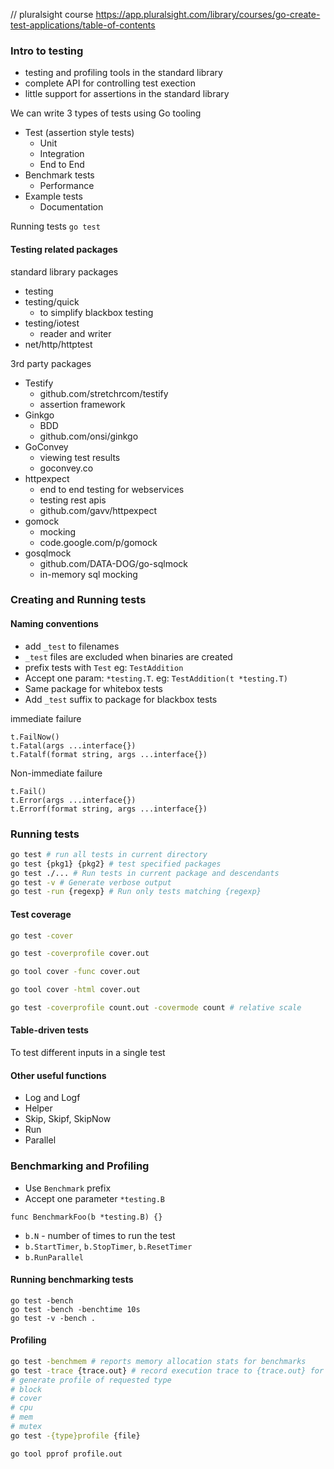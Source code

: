 // pluralsight course
https://app.pluralsight.com/library/courses/go-create-test-applications/table-of-contents

### Intro to testing

- testing and profiling tools in the standard library
- complete API for controlling test exection
- little support for assertions in the standard library

We can write 3 types of tests using Go tooling

- Test (assertion style tests)
  - Unit
  - Integration
  - End to End
- Benchmark tests
  - Performance
- Example tests
  - Documentation

Running tests `go test`

#### Testing related packages

standard library packages

- testing
- testing/quick
  - to simplify blackbox testing
- testing/iotest
  - reader and writer
- net/http/httptest

3rd party packages

- Testify
  - github.com/stretchrcom/testify
  - assertion framework
- Ginkgo
  - BDD
  - github.com/onsi/ginkgo
- GoConvey
  - viewing test results
  - goconvey.co
- httpexpect
  - end to end testing for webservices
  - testing rest apis
  - github.com/gavv/httpexpect
- gomock
  - mocking
  - code.google.com/p/gomock
- gosqlmock
  - github.com/DATA-DOG/go-sqlmock
  - in-memory sql mocking

### Creating and Running tests

#### Naming conventions

- add `_test` to filenames
- `_test` files are excluded when binaries are created
- prefix tests with `Test` eg: `TestAddition`
- Accept one param: `*testing.T`. eg: `TestAddition(t *testing.T)`
- Same package for whitebox tests
- Add `_test` suffix to package for blackbox tests

immediate failure

```golang
t.FailNow()
t.Fatal(args ...interface{})
t.Fatalf(format string, args ...interface{})
```

Non-immediate failure

```golang
t.Fail()
t.Error(args ...interface{})
t.Errorf(format string, args ...interface{})
```

### Running tests

```bash
go test # run all tests in current directory
go test {pkg1} {pkg2} # test specified packages
go test ./... # Run tests in current package and descendants
go test -v # Generate verbose output
go test -run {regexp} # Run only tests matching {regexp}

```

#### Test coverage

```bash
go test -cover

go test -coverprofile cover.out

go tool cover -func cover.out

go tool cover -html cover.out

go test -coverprofile count.out -covermode count # relative scale
```

#### Table-driven tests

To test different inputs in a single test

#### Other useful functions

- Log and Logf
- Helper
- Skip, Skipf, SkipNow
- Run
- Parallel

### Benchmarking and Profiling

- Use `Benchmark` prefix
- Accept one parameter `*testing.B`

```golang
func BenchmarkFoo(b *testing.B) {}
```

- `b.N` - number of times to run the test
- `b.StartTimer`, `b.StopTimer`, `b.ResetTimer`
- `b.RunParallel`

#### Running benchmarking tests

```golang
go test -bench
go test -bench -benchtime 10s
go test -v -bench .
```

#### Profiling

```bash
go test -benchmem # reports memory allocation stats for benchmarks
go test -trace {trace.out} # record execution trace to {trace.out} for analysis
# generate profile of requested type
# block
# cover
# cpu
# mem
# mutex
go test -{type}profile {file}

go tool pprof profile.out
```
